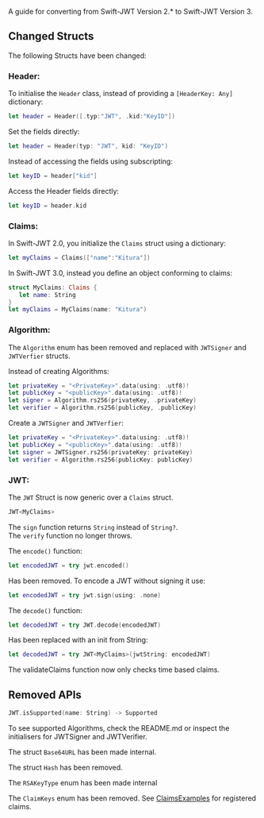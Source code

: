 A guide for converting from Swift-JWT Version 2.* to Swift-JWT Version 3.

## Changed Structs

The following Structs have been changed:

### Header:

To initialise the `Header` class, instead of providing a `[HeaderKey: Any]` dictionary:

```swift
let header = Header([.typ:"JWT", .kid:"KeyID"])
```

Set the fields directly:
```swift
let header = Header(typ: "JWT", kid: "KeyID")
```

Instead of accessing the fields using subscripting:
```swift
let keyID = header["kid"]
```
Access the Header fields directly:
```swift
let keyID = header.kid
```

### Claims:
In Swift-JWT 2.0, you initialize the `Claims` struct using a dictionary:
```swift
let myClaims = Claims(["name":"Kitura"])
```
 In Swift-JWT 3.0, instead you define an object conforming to claims:
 ```swift
struct MyClaims: Claims {
    let name: String
}
let myClaims = MyClaims(name: "Kitura")
```

### Algorithm:

The `Algorithm` enum has been removed and replaced with `JWTSigner` and `JWTVerfier` structs.

Instead of creating Algorithms:
```swift
let privateKey = "<PrivateKey>".data(using: .utf8)!
let publicKey = "<publicKey>".data(using: .utf8)!
let signer = Algorithm.rs256(privateKey, .privateKey)
let verifier = Algorithm.rs256(publicKey, .publicKey)
```
Create a `JWTSigner` and `JWTVerfier`:
```swift
let privateKey = "<PrivateKey>".data(using: .utf8)!
let publicKey = "<publicKey>".data(using: .utf8)!
let signer = JWTSigner.rs256(privateKey: privateKey)
let verifier = Algorithm.rs256(publicKey: publicKey)
```

### JWT:

The `JWT` Struct is now generic over a `Claims` struct.
```swift
JWT<MyClaims>
```

The `sign` function returns `String` instead of `String?`.  
The `verify` function no longer throws.

The `encode()` function:
```swift
let encodedJWT = try jwt.encoded()
```
Has been removed. To encode a JWT without signing it use:
```swift
let encodedJWT = try jwt.sign(using: .none)
```

The `decode()` function:
```swift
let decodedJWT = try JWT.decode(encodedJWT)
```
Has been replaced with an init from String:
```swift
let decodedJWT = try JWT<MyClaims>(jwtString: encodedJWT)
```

The validateClaims function now only checks time based claims.  

## Removed APIs

```swift
JWT.isSupported(name: String) -> Supported
```

To see supported Algorithms, check the README.md or inspect the initialisers for JWTSigner and JWTVerifier.

The struct `Base64URL` has been made internal.

The struct `Hash` has been removed.

The `RSAKeyType` enum has been made internal

The `ClaimKeys` enum has been removed. See [ClaimsExamples](https://github.com/IBM-Swift/Swift-JWT/tree/master/Sources/SwiftJWT/ClaimsExamples) for registered claims.

